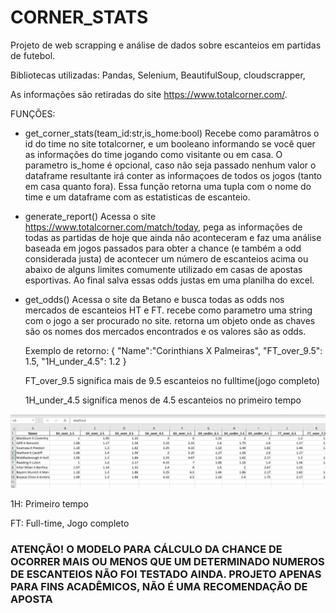 # CORNER_STATS
Projeto de web scrapping e análise de dados sobre escanteios em partidas de futebol.

Bibliotecas utilizadas:
Pandas,
Selenium,
BeautifulSoup,
cloudscrapper,

As informações são retiradas do site https://www.totalcorner.com/.



FUNÇÕES:

- get_corner_stats(team_id:str,is_home:bool)
    Recebe como paramâtros o id do time no site totalcorner, e um booleano informando se você quer as informações do time jogando como visitante ou em casa. O parametro is_home é opcional, caso não seja passado nenhum valor o dataframe resultante irá conter as informaçoes de todos os jogos (tanto em casa quanto fora).
    Essa função retorna uma tupla com o nome do time e um dataframe com as estatisticas de escanteio.

- generate_report()
    Acessa o site https://www.totalcorner.com/match/today, pega as informações de todas as partidas de hoje que ainda não aconteceram e faz uma análise baseada em jogos passados para obter a chance (e também a odd considerada justa) de acontecer um número de escanteios acima ou abaixo de alguns limites comumente utilizado em casas de apostas esportivas. Ao final salva essas odds justas em uma planilha do excel.
    
- get_odds()
    Acessa o site da Betano e busca todas as odds nos mercados de escanteios HT e FT. recebe como parametro uma string com o jogo a ser procurado no site.
    retorna um objeto onde as chaves são os nomes dos mercados encontrados e os valores são as odds.
    
    Exemplo de retorno:
    {
    "Name":"Corinthians X Palmeiras",
    "FT_over_9.5": 1.5,
    "1H_under_4.5": 1.2
    }
    
    FT_over_9.5 significa mais de 9.5 escanteios no fulltime(jogo completo)
    
    1H_under_4.5 significa menos de 4.5 escanteios no primeiro tempo
    
    

![Alt text](/Screenshot1.png "Planilha")

1H: Primeiro tempo

FT: Full-time, Jogo completo

### ATENÇÃO! O MODELO PARA CÁLCULO DA CHANCE DE OCORRER MAIS OU MENOS QUE UM DETERMINADO NUMEROS DE ESCANTEIOS NÃO FOI TESTADO AINDA. PROJETO APENAS PARA FINS ACADÊMICOS, NÃO É UMA RECOMENDAÇÃO DE APOSTA

